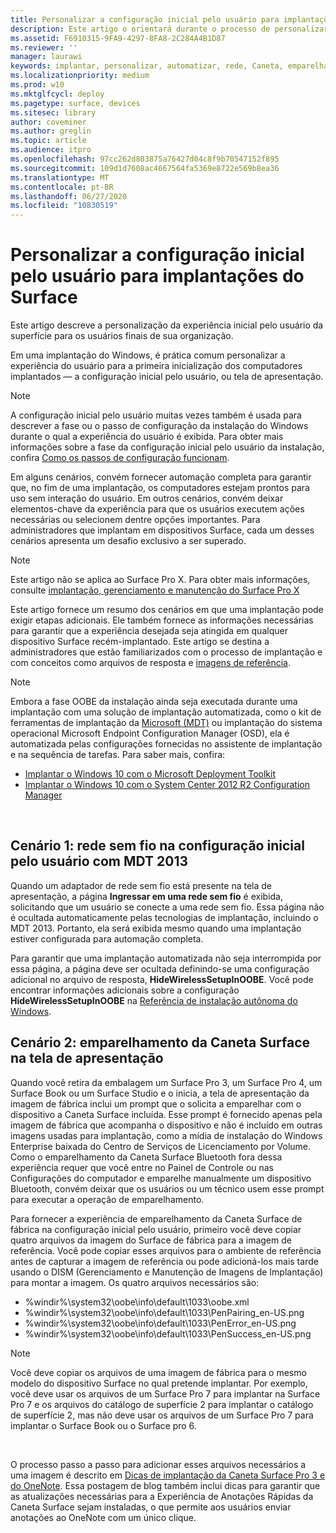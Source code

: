 ```yaml
---
title: Personalizar a configuração inicial pelo usuário para implantações do Surface
description: Este artigo o orientará durante o processo de personalizar a configuração inicial pelo usuário do Surface para usuários finais em sua organização.
ms.assetid: F6910315-9FA9-4297-8FA8-2C284A4B1D87
ms.reviewer: ''
manager: laurawi
keywords: implantar, personalizar, automatizar, rede, Caneta, emparelhar, inicialização
ms.localizationpriority: medium
ms.prod: w10
ms.mktglfcycl: deploy
ms.pagetype: surface, devices
ms.sitesec: library
author: coveminer
ms.author: greglin
ms.topic: article
ms.audience: itpro
ms.openlocfilehash: 97cc262d803875a76427d04c8f9b70547152f895
ms.sourcegitcommit: 109d1d7608ac4667564fa5369e8722e569b8ea36
ms.translationtype: MT
ms.contentlocale: pt-BR
ms.lasthandoff: 06/27/2020
ms.locfileid: "10830519"
---
```

# Personalizar a configuração inicial pelo usuário para implantações do Surface

Este artigo descreve a personalização da experiência inicial pelo usuário da superfície para os usuários finais de sua organização.

Em uma implantação do Windows, é prática comum personalizar a experiência do usuário para a primeira inicialização dos computadores implantados — a configuração inicial pelo usuário, ou tela de apresentação.

>[!NOTE]
>A configuração inicial pelo usuário muitas vezes também é usada para descrever a fase ou o passo de configuração da instalação do Windows durante o qual a experiência do usuário é exibida. Para obter mais informações sobre a fase da configuração inicial pelo usuário da instalação, confira [Como os passos de configuração funcionam](https://msdn.microsoft.com/library/windows/hardware/dn898581.aspx).

Em alguns cenários, convém fornecer automação completa para garantir que, no fim de uma implantação, os computadores estejam prontos para uso sem interação do usuário. Em outros cenários, convém deixar elementos-chave da experiência para que os usuários executem ações necessárias ou selecionem dentre opções importantes. Para administradores que implantam em dispositivos Surface, cada um desses cenários apresenta um desafio exclusivo a ser superado.

> [!NOTE]
> Este artigo não se aplica ao Surface Pro X. Para obter mais informações, consulte [implantação, gerenciamento e manutenção do Surface Pro X](surface-pro-arm-app-management.md)

Este artigo fornece um resumo dos cenários em que uma implantação pode exigir etapas adicionais. Ele também fornece as informações necessárias para garantir que a experiência desejada seja atingida em qualquer dispositivo Surface recém-implantado. Este artigo se destina a administradores que estão familiarizados com o processo de implantação e com conceitos como arquivos de resposta e [imagens de referência](https://technet.microsoft.com/itpro/windows/deploy/create-a-windows-10-reference-image).

>[!NOTE]
>Embora a fase OOBE da instalação ainda seja executada durante uma implantação com uma solução de implantação automatizada, como o kit de ferramentas de implantação da [Microsoft (MDT)](https://go.microsoft.com/fwlink/p/?LinkId=618117) ou implantação do sistema operacional Microsoft Endpoint Configuration Manager (OSD), ela é automatizada pelas configurações fornecidas no assistente de implantação e na sequência de tarefas. Para saber mais, confira:<br/>
>- [Implantar o Windows 10 com o Microsoft Deployment Toolkit](https://technet.microsoft.com/itpro/windows/deploy/deploy-windows-10-with-the-microsoft-deployment-toolkit)
>- [Implantar o Windows 10 com o System Center 2012 R2 Configuration Manager](https://technet.microsoft.com/itpro/windows/deploy/deploy-windows-10-with-system-center-2012-r2-configuration-manager)

 

## Cenário 1: rede sem fio na configuração inicial pelo usuário com MDT 2013


Quando um adaptador de rede sem fio está presente na tela de apresentação, a página **Ingressar em uma rede sem fio** é exibida, solicitando que um usuário se conecte a uma rede sem fio. Essa página não é ocultada automaticamente pelas tecnologias de implantação, incluindo o MDT 2013. Portanto, ela será exibida mesmo quando uma implantação estiver configurada para automação completa.

Para garantir que uma implantação automatizada não seja interrompida por essa página, a página deve ser ocultada definindo-se uma configuração adicional no arquivo de resposta, **HideWirelessSetupInOOBE**. Você pode encontrar informações adicionais sobre a configuração **HideWirelessSetupInOOBE** na [Referência de instalação autônoma do Windows](https://technet.microsoft.com/library/ff716213.aspx).

## Cenário 2: emparelhamento da Caneta Surface na tela de apresentação


Quando você retira da embalagem um Surface Pro 3, um Surface Pro 4, um Surface Book ou um Surface Studio e o inicia, a tela de apresentação da imagem de fábrica inclui um prompt que o solicita a emparelhar com o dispositivo a Caneta Surface incluída. Esse prompt é fornecido apenas pela imagem de fábrica que acompanha o dispositivo e não é incluído em outras imagens usadas para implantação, como a mídia de instalação do Windows Enterprise baixada do Centro de Serviços de Licenciamento por Volume. Como o emparelhamento da Caneta Surface Bluetooth fora dessa experiência requer que você entre no Painel de Controle ou nas Configurações do computador e emparelhe manualmente um dispositivo Bluetooth, convém deixar que os usuários ou um técnico usem esse prompt para executar a operação de emparelhamento.

Para fornecer a experiência de emparelhamento da Caneta Surface de fábrica na configuração inicial pelo usuário, primeiro você deve copiar quatro arquivos da imagem do Surface de fábrica para a imagem de referência. Você pode copiar esses arquivos para o ambiente de referência antes de capturar a imagem de referência ou pode adicioná-los mais tarde usando o DISM (Gerenciamento e Manutenção de Imagens de Implantação) para montar a imagem. Os quatro arquivos necessários são:

-   %windir%\\system32\\oobe\\info\\default\\1033\\oobe.xml
-   %windir%\\system32\\oobe\\info\\default\\1033\\PenPairing\_en-US.png
-   %windir%\\system32\\oobe\\info\\default\\1033\\PenError\_en-US.png
-   %windir%\\system32\\oobe\\info\\default\\1033\\PenSuccess\_en-US.png

>[!NOTE]
>Você deve copiar os arquivos de uma imagem de fábrica para o mesmo modelo do dispositivo Surface no qual pretende implantar. Por exemplo, você deve usar os arquivos de um Surface Pro 7 para implantar na Surface Pro 7 e os arquivos do catálogo de superfície 2 para implantar o catálogo de superfície 2, mas não deve usar os arquivos de um Surface Pro 7 para implantar o Surface Book ou o Surface pro 6.

 

O processo passo a passo para adicionar esses arquivos necessários a uma imagem é descrito em [Dicas de implantação da Caneta Surface Pro 3 e do OneNote](https://blogs.technet.microsoft.com/askcore/2014/07/15/deploying-surface-pro-3-pen-and-onenote-tips/). Essa postagem de blog também inclui dicas para garantir que as atualizações necessárias para a Experiência de Anotações Rápidas da Caneta Surface sejam instaladas, o que permite aos usuários enviar anotações ao OneNote com um único clique.

 

 





